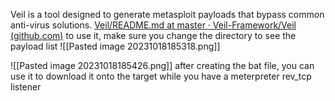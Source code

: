 Veil is a tool designed to generate metasploit payloads that bypass common anti-virus solutions.
[Veil/README.md at master · Veil-Framework/Veil (github.com)](https://github.com/Veil-Framework/Veil/blob/master/README.md)
to use it, make sure you change the directory
to see the payload list
![[Pasted image 20231018185318.png]]

![[Pasted image 20231018185426.png]]
after creating the bat file, you can use it to download it onto the target while you have a meterpreter rev_tcp listener